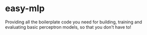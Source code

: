 # easy-mlp
Providing all the boilerplate code you need for building, training and evaluating basic perceptron models, so that you don't have to!
